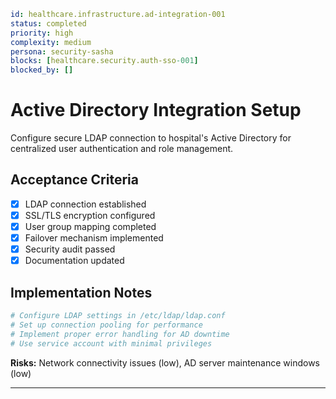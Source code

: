 ```yaml
id: healthcare.infrastructure.ad-integration-001
status: completed
priority: high
complexity: medium
persona: security-sasha
blocks: [healthcare.security.auth-sso-001]
blocked_by: []
```

# Active Directory Integration Setup

Configure secure LDAP connection to hospital's Active Directory for centralized user authentication and role management.

## Acceptance Criteria
- [x] LDAP connection established
- [x] SSL/TLS encryption configured
- [x] User group mapping completed
- [x] Failover mechanism implemented
- [x] Security audit passed
- [x] Documentation updated

## Implementation Notes
```bash
# Configure LDAP settings in /etc/ldap/ldap.conf
# Set up connection pooling for performance
# Implement proper error handling for AD downtime
# Use service account with minimal privileges
```

**Risks:** Network connectivity issues (low), AD server maintenance windows (low)

---

[security-sasha]: ./personas/security-sasha.md
[healthcare.security.auth-sso-001]: ./tickets/healthcare.security.auth-sso-001.md
